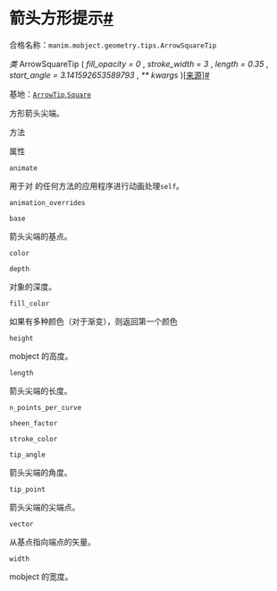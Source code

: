 # 箭头方形提示[#](#arrowsquaretip "此标题的固定链接")

合格名称：`manim.mobject.geometry.tips.ArrowSquareTip`

_类_ ArrowSquareTip ( _fill_opacity = 0_ , _stroke_width = 3_ , _length = 0.35_ , _start_angle = 3.141592653589793_ , _\*\* kwargs_ )[\[来源\]](../_modules/manim/mobject/geometry/tips.html#ArrowSquareTip)[#](#manim.mobject.geometry.tips.ArrowSquareTip "此定义的固定链接")

基地：[`ArrowTip`](manim.mobject.geometry.tips.ArrowTip.html#manim.mobject.geometry.tips.ArrowTip "manim.mobject.geometry.tips.ArrowTip"),[`Square`](manim.mobject.geometry.polygram.Square.html#manim.mobject.geometry.polygram.Square "manim.mobject.geometry.polygram.Square")

方形箭头尖端。

方法

属性

`animate`

用于对 的任何方法的应用程序进行动画处理`self`。

`animation_overrides`

`base`

箭头尖端的基点。

`color`

`depth`

对象的深度。

`fill_color`

如果有多种颜色（对于渐变），则返回第一个颜色

`height`

mobject 的高度。

`length`

箭头尖端的长度。

`n_points_per_curve`

`sheen_factor`

`stroke_color`

`tip_angle`

箭头尖端的角度。

`tip_point`

箭头尖端的尖端点。

`vector`

从基点指向端点的矢量。

`width`

mobject 的宽度。
